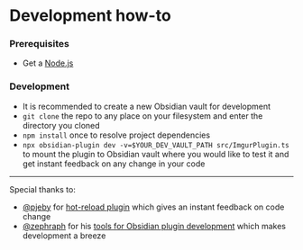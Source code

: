 # Development how-to

### Prerequisites

- Get a [Node.js](https://nodejs.org/)

### Development

- It is recommended to create a new Obsidian vault for development
- `git clone` the repo to any place on your filesystem and enter the directory you cloned
- `npm install` once to resolve project dependencies
- `npx obsidian-plugin dev -v=$YOUR_DEV_VAULT_PATH src/ImgurPlugin.ts` to mount the plugin to Obsidian vault
  where you would like to test it and get instant feedback on any change in your code

---

Special thanks to:

- [@pjeby][pjeby] for [hot-reload plugin][hot-reload] which gives an instant feedback on code change
- [@zephraph][zephraph] for his [tools for Obsidian plugin development][obsidian-tools] which makes development a breeze

[zephraph]: https://github.com/zephraph/
[obsidian-tools]: https://github.com/zephraph/obsidian-tools
[pjeby]: https://github.com/pjeby
[hot-reload]: https://github.com/pjeby/hot-reload
